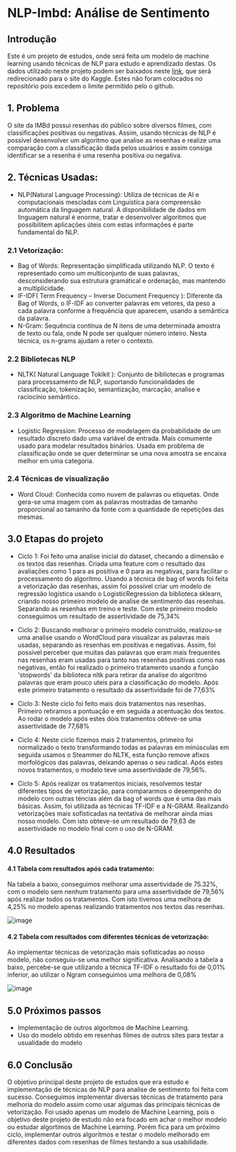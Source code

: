 # NLP-Imbd: Análise de Sentimento

## Introdução
Este é um projeto de estudos, onde será feita um modelo de machine learning usando técnicas de NLP para estudo e aprendizado destas. 
Os dados utilizado neste projeto podem ser baixados neste [link](https://www.kaggle.com/datasets/luisfredgs/imdb-ptbr), que será redirecionado para o site do Kaggle. Estes não foram colocados no repositório pois excedem o limite permitido pelo o github. 

## 1. Problema
O site da IMBd possui resenhas do público sobre diversos filmes, com classificações positivas ou negativas. Assim, usando técnicas de NLP é possível desenvolver um algoritmo que analise as resenhas e realize uma comparação com a classificação dada pelos usuários e assim consiga identificar se a resenha é uma resenha positiva ou negativa. 

## 2. Técnicas Usadas:

- NLP(Natural Language Processing): Utiliza de técnicas de AI e computacionais mescladas com Linguística para compreensão automática da linguagem natural. A disponibilidade de dados em linguagem natural é enorme, tratar e desenvolver algoritmos que possibilitem aplicações úteis com estas informações é parte fundamental do NLP. 

### 2.1 Vetorização:

- Bag of Words: Representação simplificada utilizando NLP. O texto é representado como um multiconjunto de suas palavras, desconsiderando sua estrutura gramátical e ordenação, mas mantendo a multiplicidade.
- IF-IDF( Term Frequency – Inverse Document Frequency ): Diferente da Bag of Words, o IF-IDF ao converter palavras em vetores, da peso a cada palavra conforme a frequência que aparecem, usando a semântica da palavra. 
- N-Gram: Sequência contínua de N itens de uma determinada amostra de texto ou fala, onde N pode ser qualquer número inteiro. Nesta técnica, os n-grams ajudam a reter o contexto.

### 2.2 Bibliotecas NLP

- NLTK( Natural Language Toklkit ): Conjunto de bibliotecas e programas para processamento de NLP, suportando funcionalidades de classificação, tokenização, semantização, marcação, analise e raciocínio semântico. 

### 2.3 Algoritmo de Machine Learning

- Logistic Regression: Processo de modelagem da probabilidade de um resultado discreto dado uma variável de entrada. Mais comumente usado para modelar resultados binários. Usada em problema de classificação onde se quer determinar se uma nova amostra se encaixa melhor em uma categoria. 

### 2.4 Técnicas de visualização
- Word Cloud: Conhecida como nuvem de palavras ou etiquetas. Onde gera-se uma imagem com as palavras mostradas de tamanho proporcional ao tamanho da fonte com a quantidade de repetições das mesmas. 

## 3.0 Etapas do projeto

- Ciclo 1: Foi feito uma analise inicial do dataset, checando a dimensão e os textos das resenhas. Criada uma feature com o resultado das avaliações como 1 para as positiva e 0 para as negativas, para facilitar o processamento do algoritmo. 
Usando a técnica de bag of words foi feita a vetorização das resenhas, assim foi possível criar um modelo de regressão logística usando o LogisticRegression da biblioteca sklearn, criando nosso primeiro modelo de analise de sentimento das resenhas. Separando as resenhas em treino e teste. 
Com este primeiro modelo conseguimos um resultado de assertividade de 75,34%

- Ciclo 2: Buscando melhorar o primeiro modelo construído, realizou-se uma analise usando o WordCloud para visualizar as palavras mais usadas, separando as resenhas em positivas e negativas. Assim, foi possível perceber que muitas das palavras que eram mais frequentes nas resenhas eram usadas para tanto nas resenhas positivas como nas negativas, então foi realizado o primeiro tratamento usando a função 'stopwords' da biblioteca nltk para retirar da analise do algoritmo palavras que eram pouco uteis para a classificação do modelo. 
Após este primeiro tratamento o resultado da assertividade foi de 77,63%

- Ciclo 3: Neste ciclo foi feito mais dois tratamentos nas resenhas. Primeiro retiramos a pontuação e em seguida a acentuação dos textos.
Ao rodar o modelo após estes dois tratamentos obteve-se uma assertividade de 77,68%

- Ciclo 4: Neste ciclo fizemos mais 2 tratamentos, primeiro foi normalizado o texto transformando todas as palavras em minúsculas em seguida usamos o Steammer do NLTK, esta função remove afixos morfológicos das palavras, deixando apenas o seu radical. 
Após estes novos tratamentos, o modelo teve uma assertividade de 79,56%.

- Ciclo 5: Após realizar os tratamentos iniciais, resolvemos testar diferentes tipos de vetorização, para compararmos o desempenho do modelo com outras téncias além da bag of words que é uma das mais básicas. Assim, foi utilizada as técnicas TF-IDF e a N-GRAM. Realizando vetorizações mais sofisticadas na tentativa de melhorar ainda mias nosso modelo. 
Com isto obteve-se um resultado de 79,63 de assertividade no modelo final com o uso de N-GRAM. 

## 4.0 Resultados

#### 4.1 Tabela com resultados após cada tratamento:

Na tabela a baixo, conseguimos melhorar uma assertividade de 75.32%, com o modelo sem nenhum tratamento para uma assertividade de 79,56% após realizar todos os tratamentos. Com isto tivemos uma melhora de 4,25% no modelo apenas realizando tratamentos nos textos das resenhas.  

![image](https://user-images.githubusercontent.com/94136773/161434221-e13c1741-955c-49fc-9494-a9ef38b315af.png)




#### 4.2 Tabela com resultados com diferentes técnicas de vetorização:

Ao implementar técnicas de vetorização mais sofisticadas ao nosso modelo, não conseguiu-se uma melhor significativa. Analisando a tabela a baixo, percebe-se que utilizando a técnica TF-IDF o resultado foi de 0,01% inferior, ao utilizar o Ngram conseguimos uma melhora de 0,08%

![image](https://user-images.githubusercontent.com/94136773/161434438-32558962-803f-4af2-a409-d9f532f3f217.png)

## 5.0 Próximos passos

- Implementação de outros algorítmos de Machine Learning. 
- Uso do modelo obtido em resenhas filmes de outros sites para testar a usualidade do modelo

## 6.0 Conclusão

O objetivo principal deste projeto de estudos que era estudo e implementação de técnicas de NLP para analise de sentimento foi feita com sucesso. Conseguimos implementar diversas técnicas de tratamento para melhoria do modelo assim como usar algumas das principais técnicas de vetorização. 
Foi usado apenas um modelo de Machine Learning, pois o objetivo deste projeto de estudo não era focado em achar o melhor modelo ou estudar algortimos de Machine Learning. Porém fica para um próximo ciclo, implementar outros algoritmos e testar o modelo melhorado em diferentes dados com resenhas de filmes testando a sua usabilidade. 








